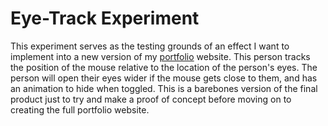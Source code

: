 # Eye-Track Experiment
This experiment serves as the testing grounds of an effect I want to implement into a new version of my [portfolio](https://aldenw.ong) website.
This person tracks the position of the mouse relative to the location of the person's eyes.
The person will open their eyes wider if the mouse gets close to them, and has an animation to hide when toggled.
This is a barebones version of the final product just to try and make a proof of concept before moving on to creating the full portfolio website.
